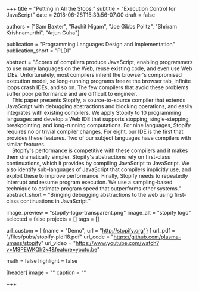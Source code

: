 +++
title = "Putting in All the Stops:"
subtitle = "Execution Control for JavaScript"
date = 2018-06-28T15:39:56-07:00
draft = false

authors = ["Sam Baxter", "Rachit Nigam", "Joe Gibbs Politz", "Shriram Krishnamurthi", "Arjun Guha"]

publication = "Programming Languages Design and Implementation"
publication_short = "PLDI"

abstract = "Scores of compilers produce JavaScript, enabling programmers to use many languages on the Web, reuse existing code, and even use Web IDEs.  Unfortunately, most compilers inherit the browser's compromised execution model, so long-running programs freeze the browser tab, infinite loops crash IDEs, and so on. The few compilers that avoid these problems suffer poor performance and are difficult to engineer.<br/> &nbsp; &nbsp; This paper presents Stopify, a source-to-source compiler that extends JavaScript with debugging abstractions and blocking operations, and easily integrates with existing compilers. We apply Stopify to 10 programming languages and develop a Web IDE that supports stopping, single-stepping, breakpointing, and long-running computations. For nine languages, Stopify requires no or trivial compiler changes. For eight, our IDE is the first that provides these features. Two of our subject languages have compilers with similar features.<br/> &nbsp; &nbsp; Stopify's performance is competitive with these compilers and it makes them dramatically simpler.  Stopify's abstractions rely on first-class continuations, which it provides by compiling JavaScript to JavaScript. We also identify sub-languages of JavaScript that compilers implicitly use, and exploit these to improve performance. Finally, Stopify needs to repeatedly interrupt and resume program execution. We use a sampling-based technique to estimate program speed that outperforms other systems."
abstract_short = "Bringing debugging abstractions to the web using first-class continuations in JavaScript."

image_preview = "stopify-logo-transparent.png"
image_alt = "stopify logo"
selected = false
projects = []
tags = []

url_custom = [ {name = "Demo", url = "http://stopify.org"} ]
url_pdf = "/files/pubs/stopify-pldi18.pdf"
url_code = "https://github.com/plasma-umass/stopify"
url_video = "https://www.youtube.com/watch?v=M8PEWKQh2k4&feature=youtu.be"

math = false
highlight = false

[header]
image = ""
caption = ""

+++
